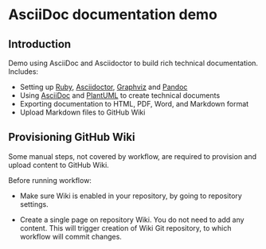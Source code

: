 # AsciiDoc documentation demo

## Introduction

Demo using AsciiDoc and Asciidoctor to build rich technical documentation. Includes:

- Setting up [Ruby](https://www.ruby-lang.org), [Asciidoctor](https://asciidoctor.org), [Graphviz](https://graphviz.org/) and [Pandoc](https://pandoc.org)
- Using [AsciiDoc](https://asciidoc.org) and [PlantUML](https://plantuml.com) to create technical documents
- Exporting documentation to HTML, PDF, Word, and Markdown format
- Upload Markdown files to GitHub Wiki

## Provisioning GitHub Wiki

Some manual steps, not covered by workflow, are required to provision and upload content to GitHub Wiki.

Before running workflow:

- Make sure Wiki is enabled in your repository, by going to repository settings.

- Create a single page on repository Wiki. You do not need to add any content. This will trigger creation of Wiki Git repository, to which workflow will commit changes.
